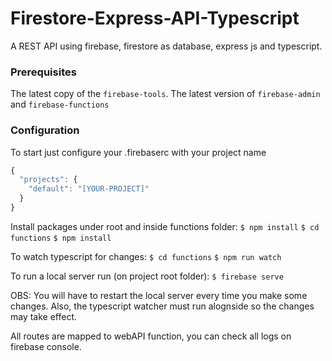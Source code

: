 # Firestore-Express-API-Typescript
A REST API using firebase, firestore as database, express js and typescript.

### Prerequisites
The latest copy of the `firebase-tools`.
The latest version of `firebase-admin` and `firebase-functions`

### Configuration
To start just configure your .firebaserc with your project name
```javascript
{
  "projects": {
    "default": "[YOUR-PROJECT]"
  }
}
```
Install packages under root and inside functions folder:
`$ npm install`
`$ cd functions`
`$ npm install`

To watch typescript for changes:
`$ cd functions`
`$ npm run watch`

To run a local server run (on project root folder): 
`$ firebase serve`

OBS: You will have to restart the local server every time you make some changes. Also, the typescript watcher must run alognside so the changes may take effect.

All routes are mapped to webAPI function, you can check all logs on firebase console.
